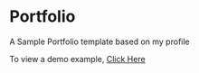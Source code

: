 # Portfolio
A Sample Portfolio template based on my profile


To view a demo example, [Click Here](http://codeyourpassion.com/)
